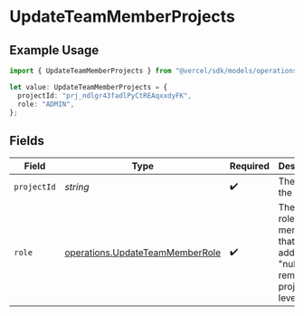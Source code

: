 # UpdateTeamMemberProjects

## Example Usage

```typescript
import { UpdateTeamMemberProjects } from "@vercel/sdk/models/operations";

let value: UpdateTeamMemberProjects = {
  projectId: "prj_ndlgr43fadlPyCtREAqxxdyFK",
  role: "ADMIN",
};
```

## Fields

| Field                                                                                            | Type                                                                                             | Required                                                                                         | Description                                                                                      | Example                                                                                          |
| ------------------------------------------------------------------------------------------------ | ------------------------------------------------------------------------------------------------ | ------------------------------------------------------------------------------------------------ | ------------------------------------------------------------------------------------------------ | ------------------------------------------------------------------------------------------------ |
| `projectId`                                                                                      | *string*                                                                                         | :heavy_check_mark:                                                                               | The ID of the project.                                                                           | prj_ndlgr43fadlPyCtREAqxxdyFK                                                                    |
| `role`                                                                                           | [operations.UpdateTeamMemberRole](../../models/operations/updateteammemberrole.md)               | :heavy_check_mark:                                                                               | The project role of the member that will be added. \"null\" will remove this project level role. | ADMIN                                                                                            |
